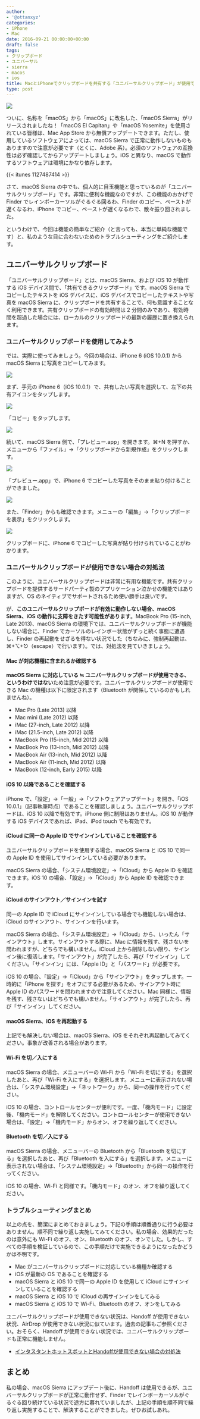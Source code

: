 ```yaml
---
author:
- '@ottanxyz'
categories:
- iPhone
- Mac
date: 2016-09-21 00:00:00+00:00
draft: false
tags:
- クリップボード
- ユニバーサル
- sierra
- macos
- ios
title: MacとiPhoneでクリップボードを共有する「ユニバーサルクリップボード」が使用できない場合の対処法
type: post
---
```


![](160921-57e289d92f99e.jpg)

ついに、名称を「macOS」から「macOS」に改名した、「macOS Sierra」がリリースされましたね！「macOS El Capitan」や「macOS Yosemite」を使用されている皆様は、Mac App Store から無償アップデートできます。ただし、使用しているソフトウェアによっては、macOS Sierra で正常に動作しないものもありますので注意が必要です（とくに、Adobe 系）。必須のソフトウェアの互換性は必ず確認してからアップデートしましょう。iOS と異なり、macOS で動作するソフトウェアは環境にかなり依存します。

{{< itunes 1127487414 >}}

さて、macOS Sierra の中でも、個人的に目玉機能と思っているのが「ユニバーサルクリップボード」です。非常に便利な機能なのですが、この機能のおかげで Finder でレインボーカーソルがぐるぐる回るわ、Finder のコピー、ペーストが遅くなるわ、iPhone でコピー、ペーストが遅くなるわで、散々振り回されました。

というわけで、今回は機能の簡単なご紹介（と言っても、本当に単純な機能です）と、私のような目に合わないためのトラブルシューティングをご紹介します。

## ユニバーサルクリップボード

「ユニバーサルクリップボード」とは、macOS Sierra、および iOS 10 が動作する iOS デバイス間で、「共有できるクリップボード」です。macOS Sierra でコピーしたテキストを iOS デバイスに、iOS デバイスでコピーしたテキストや写真を macOS Sierra に、クリップボードを共有することで、何も意識することなく利用できます。共有クリップボードの有効時間は 2 分間のみであり、有効時間を超過した場合には、ローカルのクリップボードの最新の履歴に置き換えられます。

### ユニバーサルクリップボードを使用してみよう

では、実際に使ってみましょう。今回の場合は、iPhone 6 (iOS 10.0.1) から macOS Sierra に写真をコピーしてみます。

![](160921-57e292ec539cb.png)

まず、手元の iPhone 6（iOS 10.0.1）で、共有したい写真を選択して、左下の共有アイコンをタップします。

![](160921-57e2933a2e41a.png)

「コピー」をタップします。

![](160921-57e2934d0396f.png)

続いて、macOS Sierra 側で、「プレビュー.app」を開きます。⌘+N を押すか、メニューから「ファイル」→「クリップボードから新規作成」をクリックします。

![](160921-57e29352e1884.png)

「プレビュー.app」で、iPhone 6 でコピーした写真をそのまま貼り付けることができました。

![](160921-57e2935a3fb05.png)

また、「Finder」からも確認できます。メニューの「編集」→「クリップボードを表示」をクリックします。

![](160921-57e29360a67dd.png)

クリップボードに、iPhone 6 でコピーした写真が貼り付けられていることがわかります。

### ユニバーサルクリップボードが使用できない場合の対処法

このように、ユニバーサルクリップボードは非常に有用な機能です。共有クリップボードを提供するサードパーティ製のアプリケーション泣かせの機能ではありますが、OS のネイティブでサポートされるため使い勝手は良いです。

が、**このユニバーサルクリップボードが有効に動作しない場合、macOS Sierra、iOS の動作に支障をきたす可能性があります**。MacBook Pro (15-inch, Late 2013)、macOS Sierra の環境下では、ユニバーサルクリップボードが機能しない場合に、Finder でカーソルのレインボー状態がずっと続く事態に遭遇し、Finder の再起動をせざるを得ない状況でした（ちなみに、強制再起動は、⌘+⌥+⎋（escape）で行います）。では、対処法を見ていきましょう。

#### Mac が対応機種に含まれるか確認する

**macOS Sierra に対応している ≒ ユニバーサルクリップボードが使用できる、というわけではない**ため注意が必要です。ユニバーサルクリップボードが使用できる Mac の機種は以下に限定されます（Bluetooth が関係しているのかもしれませんね）。

- Mac Pro (Late 2013) 以降
- Mac mini (Late 2012) 以降
- iMac (27-inch, Late 2012) 以降
- iMac (21.5-inch, Late 2012) 以降
- MacBook Pro (15-inch, Mid 2012) 以降
- MacBook Pro (13-inch, Mid 2012) 以降
- MacBook Air (13-inch, Mid 2012) 以降
- MacBook Air (11-inch, Mid 2012) 以降
- MacBook (12-inch, Early 2015) 以降

#### iOS 10 以降であることを確認する

iPhone で、「設定」→「一般」→「ソフトウェアアップデート」を開き、「iOS 10.0.1」（記事執筆時点）であることを確認しましょう。ユニバーサルクリップボードは、iOS 10 以降で有効です。iPhone 側に制限はありません。iOS 10 が動作する iOS デバイスであれば、iPad、iPod touch でも有効です。

#### iCloud に同一の Apple ID でサインインしていることを確認する

ユニバーサルクリップボードを使用する場合、macOS Sierra と iOS 10 で同一の Apple ID を使用してサインインしている必要があります。

macOS Sierra の場合、「システム環境設定」→「iCloud」から Apple ID を確認できます。iOS 10 の場合、「設定」→「iCloud」から Apple ID を確認できます。

#### iCloud のサインアウト／サインインを試す

同一の Apple ID で iCloud にサインインしている場合でも機能しない場合は、iCloud のサインアウト、サインインを行います。

macOS Sierra の場合、「システム環境設定」→「iCloud」から、いったん「サインアウト」します。サインアウトする際に、Mac に情報を残す、残さないを問われますが、どちらでも構いません。iCloud 上から削除しない限り、サインイン後に復活します。「サインアウト」が完了したら、再び「サインイン」してください。「サインイン」には、「Apple ID」と「パスワード」が必要です。

iOS 10 の場合、「設定」→「iCloud」から「サインアウト」をタップします。一時的に「iPhone を探す」をオフにする必要があるため、サインアウト時に Apple ID のパスワードを問われますので注意してください。Mac 同様に、情報を残す、残さないはどちらでも構いません。「サインアウト」が完了したら、再び「サインイン」してください。

#### macOS Sierra、iOS を再起動する

上記でも解決しない場合は、macOS Sierra、iOS をそれぞれ再起動してみてください。事象が改善される場合があります。

#### Wi-Fi を切／入にする

macOS Sierra の場合、メニューバーの Wi-Fi から「Wi-Fi を切にする」を選択したあと、再び「Wi-Fi を入にする」を選択します。メニューに表示されない場合は、「システム環境設定」→「ネットワーク」から、同一の操作を行ってください。

iOS 10 の場合、コントロールセンターが便利です。一度、「機内モード」に設定後、「機内モード」を解除してください。コントロールセンターが使用できない場合は、「設定」→「機内モード」からオン、オフを繰り返してください。

#### Bluetooth を切／入にする

macOS Sierra の場合、メニューバーの Bluetooth から「Bluetooth を切にする」を選択したあと、再び「Bluetooth を入にする」を選択します。メニューに表示されない場合は、「システム環境設定」→「Bluetooth」から同一の操作を行ってください。

iOS 10 の場合、Wi-Fi と同様です。「機内モード」のオン、オフを繰り返してください。

### トラブルシューティングまとめ

以上の点を、簡潔にまとめておきましょう。下記の手順は順番通りに行う必要はありません。順不同で繰り返し実施してみてください。私の場合、効果的だったのは意外にも Wi-Fi のオフ、オン、Bluetooth のオフ、オンでした。しかし、すべての手順を検証しているので、この手順だけで実施できるようになったかどうかは不明です。

- Mac がユニバーサルクリップボードに対応している機種か確認する
- iOS が最新の OS であることを確認する
- macOS Sierra と iOS 10 で同一の Apple ID を使用して iCloud にサインインしていることを確認する
- macOS Sierra と iOS 10 で iCloud の再サインインをしてみる
- macOS Sierra と iOS 10 で Wi-Fi、Bluetooth のオフ、オンをしてみる

ユニバーサルクリップボードが使用できない状況は、Handoff が使用できない状況、AirDrop が使用できない状況に似ています。過去の記事もご参照ください。おそらく、Handoff が使用できない状況では、ユニバーサルクリップボードも正常に機能しません。

- [インタスタントホットスポットとHandoffが使用できない場合の対処法](/posts/2015/05/instant-hotspot-handoff-disable-1397/)

## まとめ

私の場合、macOS Sierra にアップデート後に、Handoff は使用できるが、ユニバーサルクリップボードが正常に動作せず、Finder でレインボーカーソルがぐるぐる回り続けている状況で途方に暮れていましたが、上記の手順を順不同で繰り返し実施することで、解決することができました。ぜひお試しあれ。
